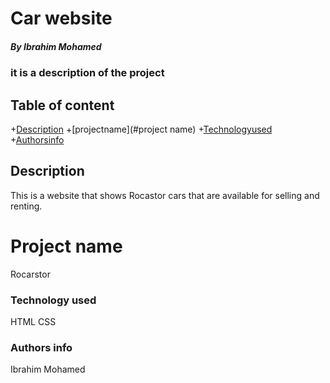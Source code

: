 # Car website

##### By Ibrahim Mohamed
### it is a description of the project
## Table of content

+[Description](#description)
+[projectname](#project name)
+[Technologyused](#technologyused)
+[Authorsinfo](#Authors)

## Description
<p>This is a website that shows Rocastor cars that are available for selling and renting.<p>

# Project name
 Rocarstor

 ### Technology used
 HTML
 CSS

 ### Authors info
Ibrahim Mohamed 